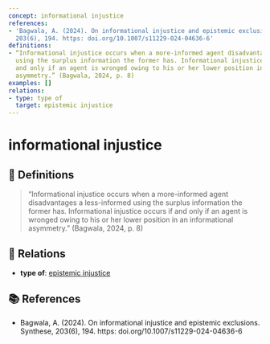 ```yaml
---
concept: informational injustice
references:
- 'Bagwala, A. (2024). On informational injustice and epistemic exclusions. Synthese,
  203(6), 194. https: doi.org/10.1007/s11229-024-04636-6'
definitions:
- “Informational injustice occurs when a more-informed agent disadvantages a less-informed
  using the surplus information the former has. Informational injustice occurs if
  and only if an agent is wronged owing to his or her lower position in an informational
  asymmetry.” (Bagwala, 2024, p. 8)
examples: []
relations:
- type: type of
  target: epistemic injustice
---
```


# informational injustice

## 📖 Definitions

> “Informational injustice occurs when a more-informed agent disadvantages a less-informed using the surplus information the former has. Informational injustice occurs if and only if an agent is wronged owing to his or her lower position in an informational asymmetry.” (Bagwala, 2024, p. 8)

## 🔗 Relations

- **type of**: [epistemic injustice](./epistemic-injustice.md)

## 📚 References

- Bagwala, A. (2024). On informational injustice and epistemic exclusions. Synthese, 203(6), 194. https: doi.org/10.1007/s11229-024-04636-6
